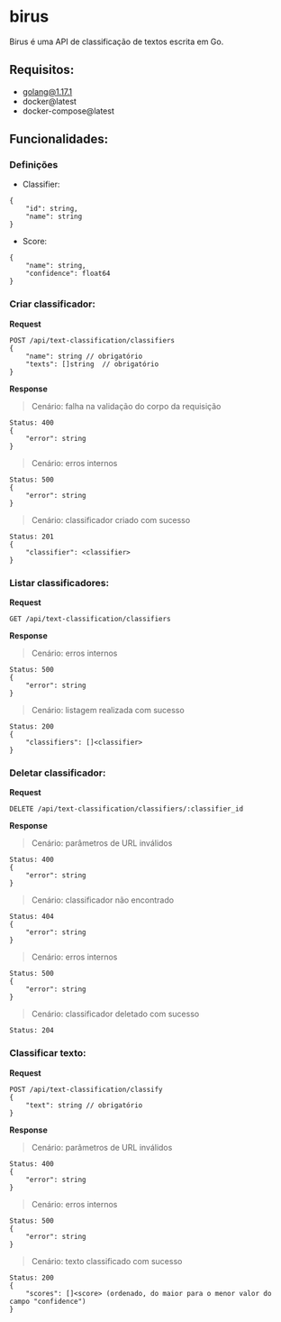 # birus

Birus é uma API de classificação de textos escrita em Go.

## Requisitos:

- golang@1.17.1
- docker@latest
- docker-compose@latest

## Funcionalidades:

### Definições

- Classifier:
```
{
    "id": string,
    "name": string
}
```

- Score:
```
{
    "name": string,
    "confidence": float64
}
```

### Criar classificador:

**Request**
```
POST /api/text-classification/classifiers
{
    "name": string // obrigatório
    "texts": []string  // obrigatório
}
```

**Response**

> Cenário: falha na validação do corpo da requisição
```
Status: 400
{
    "error": string
}
```

> Cenário: erros internos
```
Status: 500
{
    "error": string
}
```

> Cenário: classificador criado com sucesso
```
Status: 201
{
    "classifier": <classifier>
}
```

### Listar classificadores:

**Request**

```
GET /api/text-classification/classifiers
```

**Response**

> Cenário: erros internos
```
Status: 500
{
    "error": string
}
```

> Cenário: listagem realizada com sucesso
```
Status: 200
{
    "classifiers": []<classifier>
}
```

### Deletar classificador:

**Request**

```
DELETE /api/text-classification/classifiers/:classifier_id
```

**Response**

> Cenário: parâmetros de URL inválidos
```
Status: 400
{
    "error": string
}
```

> Cenário: classificador não encontrado
```
Status: 404
{
    "error": string
}
```

> Cenário: erros internos
```
Status: 500
{
    "error": string
}
```

> Cenário: classificador deletado com sucesso
```
Status: 204
```

### Classificar texto:

**Request**

```
POST /api/text-classification/classify
{
    "text": string // obrigatório
}
```

**Response**

> Cenário: parâmetros de URL inválidos
```
Status: 400
{
    "error": string
}
```

> Cenário: erros internos
```
Status: 500
{
    "error": string
}
```

> Cenário: texto classificado com sucesso
```
Status: 200
{
    "scores": []<score> (ordenado, do maior para o menor valor do campo "confidence")
}
```
